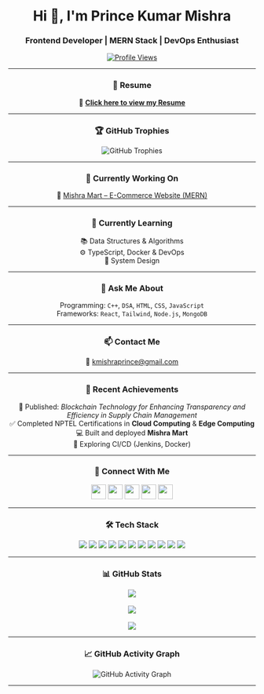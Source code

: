 <h1 align="center">Hi 👋, I'm Prince Kumar Mishra</h1>
<h3 align="center">Frontend Developer | MERN Stack | DevOps Enthusiast</h3>

<p align="center">
  <a href="https://komarev.com/ghpvc/?username=princekrmishra&label=Profile%20views&color=blue&style=flat" target="_blank">
    <img src="https://komarev.com/ghpvc/?username=princekrmishra&label=Profile%20views&color=blue&style=flat" alt="Profile Views" />
  </a>
</p>

---

<h3 align="center">📄 Resume</h3>

<p align="center">
  📑 <a href="https://drive.google.com/file/d/1J2kXVT3Kb4KxpeOswqD990-khrzL4tBF/view" target="_blank"><strong>Click here to view my Resume</strong></a>
</p>

---

<h3 align="center">🏆 GitHub Trophies</h3>

<p align="center">
  <img src="https://github-profile-trophy.vercel.app/?username=princekrmishra&theme=flat&no-frame=true&column=4&margin-w=15&margin-h=15&title=Languages,Commits,Repositories,Followers,PullRequest,Stars,Issues,Reviews,Experience" alt="GitHub Trophies" />
</p>

---

<h3 align="center">🔭 Currently Working On</h3>

<p align="center">
  🚀 <a href="https://github.com/princekrmishra/E-Commerce-Website-MERN" target="_blank">Mishra Mart – E-Commerce Website (MERN)</a>
</p>

---

<h3 align="center">🌱 Currently Learning</h3>

<p align="center">
  📚 Data Structures & Algorithms <br />
  ⚙️ TypeScript, Docker & DevOps <br />
  🧠 System Design
</p>

---

<h3 align="center">💬 Ask Me About</h3>

<p align="center">
  Programming: <code>C++</code>, <code>DSA</code>, <code>HTML</code>, <code>CSS</code>, <code>JavaScript</code><br />
  Frameworks: <code>React</code>, <code>Tailwind</code>, <code>Node.js</code>, <code>MongoDB</code>
</p>

---

<h3 align="center"> 📫 Contact Me</h3>

<p align="center">
  📧 <a href="mailto:kmishraprince@gmail.com">kmishraprince@gmail.com</a>
</p>

---

<h3 align="center">🏅 Recent Achievements</h3>

<p align="center">
  📰 Published: <em>Blockchain Technology for Enhancing Transparency and Efficiency in Supply Chain Management</em><br />
  ✅ Completed NPTEL Certifications in <strong>Cloud Computing</strong> & <strong>Edge Computing</strong><br />
  💻 Built and deployed <strong>Mishra Mart</strong><br />
  🔧 Exploring CI/CD (Jenkins, Docker)
</p>

---

<h3 align="center">🔗 Connect With Me</h3>

<p align="center">
  <a href="https://twitter.com/kprincemishra"><img src="https://img.icons8.com/color/48/000000/twitter--v1.png" width="30" /></a>
  <a href="https://linkedin.com/in/prince-kumar-mishra"><img src="https://img.icons8.com/color/48/000000/linkedin.png" width="30" /></a>
  <a href="https://instagram.com/princemishra._"><img src="https://img.icons8.com/color/48/000000/instagram-new.png" width="30" /></a>
  <a href="https://www.hackerrank.com/kmishraprince"><img src="https://img.icons8.com/windows/32/000000/hackerrank.png" width="30" /></a>
  <a href="https://leetcode.com/kmishraprince"><img src="https://img.icons8.com/external-tal-revivo-color-tal-revivo/32/000000/external-level-up-your-coding-skills-and-quickly-land-a-job-logo-color-tal-revivo.png" width="30" /></a>
</p>

---

<h3 align="center">🛠️ Tech Stack</h3>

<p align="center">
  <img src="https://img.shields.io/badge/C++-00599C?style=flat&logo=c%2B%2B&logoColor=white" />
  <img src="https://img.shields.io/badge/JavaScript-F7DF1E?style=flat&logo=javascript&logoColor=black" />
  <img src="https://img.shields.io/badge/React-61DAFB?style=flat&logo=react&logoColor=black" />
  <img src="https://img.shields.io/badge/Tailwind_CSS-06B6D4?style=flat&logo=tailwind-css&logoColor=white" />
  <img src="https://img.shields.io/badge/Node.js-339933?style=flat&logo=node.js&logoColor=white" />
  <img src="https://img.shields.io/badge/Express-black?style=flat&logo=express&logoColor=white" />
  <img src="https://img.shields.io/badge/MongoDB-4EA94B?style=flat&logo=mongodb&logoColor=white" />
  <img src="https://img.shields.io/badge/HTML5-E34F26?style=flat&logo=html5&logoColor=white" />
  <img src="https://img.shields.io/badge/CSS3-1572B6?style=flat&logo=css3&logoColor=white" />
  <img src="https://img.shields.io/badge/Git-F05032?style=flat&logo=git&logoColor=white" />
  <img src="https://img.shields.io/badge/Jenkins-D24939?style=flat&logo=jenkins&logoColor=white" />
</p>

---

<h3 align="center">📊 GitHub Stats</h3>

<p align="center">
  <img src="https://github-readme-stats.vercel.app/api/top-langs/?username=princekrmishra&layout=compact&theme=light" />
  <br /><br />
  <img src="https://github-readme-stats.vercel.app/api?username=princekrmishra&show_icons=true&theme=light" />
  <br /><br />
  <img src="https://github-readme-streak-stats.herokuapp.com/?user=princekrmishra&theme=default" />
</p>

---

<h3 align="center">📈 GitHub Activity Graph</h3>

<p align="center">
  <img alt="GitHub Activity Graph" src="https://github-readme-activity-graph.vercel.app/graph?username=princekrmishra&theme=github-light&hide_border=true" />
</p>

---


